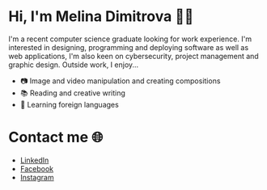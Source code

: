 # Hi, I'm Melina Dimitrova 👋🏻

I'm a recent computer science graduate looking for work experience. I'm interested in designing, programming and deploying software as well as web applications, I'm also keen on cybersecurity, project management and graphic design. Outside work, I enjoy...

* 📷 Image and video manipulation and creating compositions
* 📚 Reading and creative writing
* 📝 Learning foreign languages

# Contact me 🌐

* [LinkedIn](https://www.linkedin.com/in/melina-dimitrova/)
* [Facebook](https://www.facebook.com/mellydesigns)
* [Instagram](https://www.instagram.com/melly_artdesigns/)
